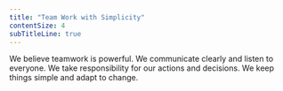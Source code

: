 ```yaml
---
title: "Team Work with Simplicity"
contentSize: 4
subTitleLine: true
---
```

We believe teamwork is powerful. We communicate clearly and listen to everyone. We take 
responsibility for our actions and decisions. We keep things simple and adapt to change.
